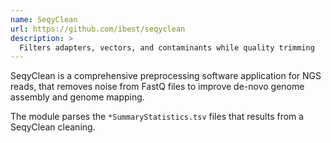 ```yaml
---
name: SeqyClean
url: https://github.com/ibest/seqyclean
description: >
  Filters adapters, vectors, and contaminants while quality trimming
---
```


SeqyClean is a comprehensive preprocessing software application for NGS reads, that removes noise from FastQ
files to improve de-novo genome assembly and genome mapping.

The module parses the `*SummaryStatistics.tsv` files that results from a SeqyClean cleaning.
